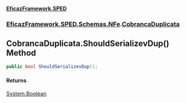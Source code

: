 #### [EficazFramework.SPED](EficazFrameworkSPED.md 'EficazFramework SPED')
### [EficazFramework.SPED.Schemas.NFe](EficazFramework.SPED.Schemas.NFe.md 'EficazFramework.SPED.Schemas.NFe').[CobrancaDuplicata](EficazFramework.SPED.Schemas.NFe/CobrancaDuplicata.md 'EficazFramework.SPED.Schemas.NFe.CobrancaDuplicata')

## CobrancaDuplicata.ShouldSerializevDup() Method

```csharp
public bool ShouldSerializevDup();
```

#### Returns
[System.Boolean](https://docs.microsoft.com/en-us/dotnet/api/System.Boolean 'System.Boolean')